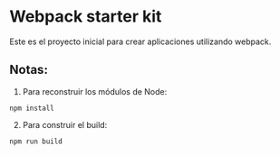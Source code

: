 # Webpack starter kit

Este es el proyecto inicial para crear aplicaciones utilizando webpack.

## Notas:

1. Para reconstruir los módulos de Node:

```
npm install
```

2. Para construir el build:

```
npm run build
```
